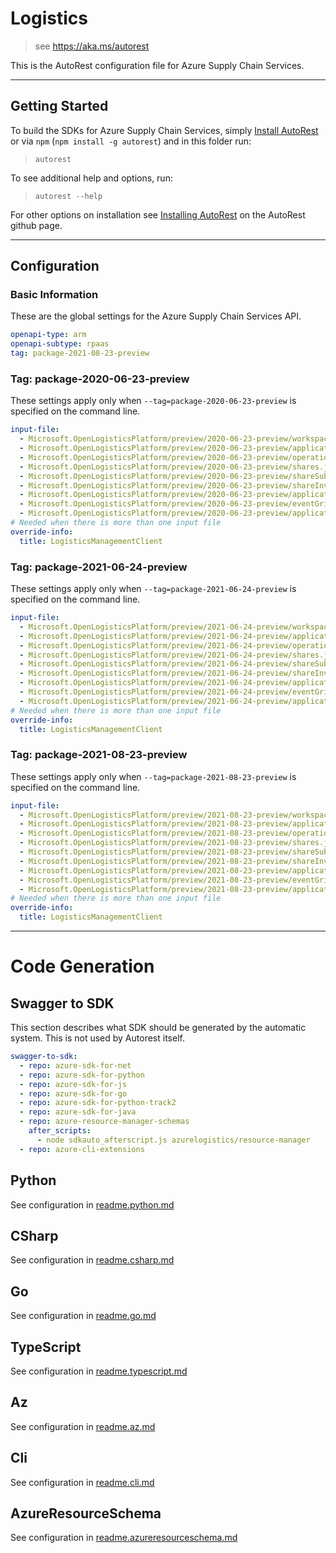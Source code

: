 # Logistics

> see https://aka.ms/autorest

This is the AutoRest configuration file for Azure Supply Chain Services.

---

## Getting Started

To build the SDKs for Azure Supply Chain Services, simply [Install AutoRest](https://aka.ms/autorest/install) or via `npm` (`npm install -g autorest`) and in this folder run:

> `autorest`

To see additional help and options, run:

> `autorest --help`

For other options on installation see [Installing AutoRest](https://aka.ms/autorest/install) on the AutoRest github page.

---

## Configuration

### Basic Information

These are the global settings for the Azure Supply Chain Services API.

```yaml
openapi-type: arm
openapi-subtype: rpaas
tag: package-2021-08-23-preview
```

### Tag: package-2020-06-23-preview

These settings apply only when `--tag=package-2020-06-23-preview` is specified on the command line.

```yaml $(tag) == 'package-2020-06-23-preview'
input-file:
  - Microsoft.OpenLogisticsPlatform/preview/2020-06-23-preview/workspaces.json
  - Microsoft.OpenLogisticsPlatform/preview/2020-06-23-preview/applicationWorkspaces.json
  - Microsoft.OpenLogisticsPlatform/preview/2020-06-23-preview/operations.json
  - Microsoft.OpenLogisticsPlatform/preview/2020-06-23-preview/shares.json
  - Microsoft.OpenLogisticsPlatform/preview/2020-06-23-preview/shareSubscriptions.json
  - Microsoft.OpenLogisticsPlatform/preview/2020-06-23-preview/shareInvites.json
  - Microsoft.OpenLogisticsPlatform/preview/2020-06-23-preview/applicationRegistrations.json
  - Microsoft.OpenLogisticsPlatform/preview/2020-06-23-preview/eventGridFilters.json  
  - Microsoft.OpenLogisticsPlatform/preview/2020-06-23-preview/applicationRegistrationInvites.json
# Needed when there is more than one input file
override-info:
  title: LogisticsManagementClient
```

### Tag: package-2021-06-24-preview

These settings apply only when `--tag=package-2021-06-24-preview` is specified on the command line.

```yaml $(tag) == 'package-2021-06-24-preview'
input-file:
  - Microsoft.OpenLogisticsPlatform/preview/2021-06-24-preview/workspaces.json
  - Microsoft.OpenLogisticsPlatform/preview/2021-06-24-preview/applicationWorkspaces.json
  - Microsoft.OpenLogisticsPlatform/preview/2021-06-24-preview/operations.json
  - Microsoft.OpenLogisticsPlatform/preview/2021-06-24-preview/shares.json
  - Microsoft.OpenLogisticsPlatform/preview/2021-06-24-preview/shareSubscriptions.json
  - Microsoft.OpenLogisticsPlatform/preview/2021-06-24-preview/shareInvites.json
  - Microsoft.OpenLogisticsPlatform/preview/2021-06-24-preview/applicationRegistrations.json
  - Microsoft.OpenLogisticsPlatform/preview/2021-06-24-preview/eventGridFilters.json
  - Microsoft.OpenLogisticsPlatform/preview/2021-06-24-preview/applicationRegistrationInvites.json
# Needed when there is more than one input file
override-info:
  title: LogisticsManagementClient
```

### Tag: package-2021-08-23-preview

These settings apply only when `--tag=package-2021-08-23-preview` is specified on the command line.

```yaml $(tag) == 'package-2021-08-23-preview'
input-file:
  - Microsoft.OpenLogisticsPlatform/preview/2021-08-23-preview/workspaces.json
  - Microsoft.OpenLogisticsPlatform/preview/2021-08-23-preview/applicationManagers.json
  - Microsoft.OpenLogisticsPlatform/preview/2021-08-23-preview/operations.json
  - Microsoft.OpenLogisticsPlatform/preview/2021-08-23-preview/shares.json
  - Microsoft.OpenLogisticsPlatform/preview/2021-08-23-preview/shareSubscriptions.json
  - Microsoft.OpenLogisticsPlatform/preview/2021-08-23-preview/shareInvites.json
  - Microsoft.OpenLogisticsPlatform/preview/2021-08-23-preview/applications.json
  - Microsoft.OpenLogisticsPlatform/preview/2021-08-23-preview/eventGridFilters.json
  - Microsoft.OpenLogisticsPlatform/preview/2021-08-23-preview/applicationRegistrations.json
# Needed when there is more than one input file
override-info:
  title: LogisticsManagementClient
```
---

# Code Generation

## Swagger to SDK

This section describes what SDK should be generated by the automatic system.
This is not used by Autorest itself.

```yaml $(swagger-to-sdk)
swagger-to-sdk:
  - repo: azure-sdk-for-net
  - repo: azure-sdk-for-python
  - repo: azure-sdk-for-js
  - repo: azure-sdk-for-go
  - repo: azure-sdk-for-python-track2
  - repo: azure-sdk-for-java
  - repo: azure-resource-manager-schemas
    after_scripts:
      - node sdkauto_afterscript.js azurelogistics/resource-manager
  - repo: azure-cli-extensions
```

## Python

See configuration in [readme.python.md](./readme.python.md)

## CSharp

See configuration in [readme.csharp.md](./readme.csharp.md)

## Go

See configuration in [readme.go.md](./readme.go.md)

## TypeScript

See configuration in [readme.typescript.md](./readme.typescript.md)

## Az

See configuration in [readme.az.md](./readme.az.md)

## Cli

See configuration in [readme.cli.md](./readme.cli.md)

## AzureResourceSchema

See configuration in [readme.azureresourceschema.md](./readme.azureresourceschema.md)
